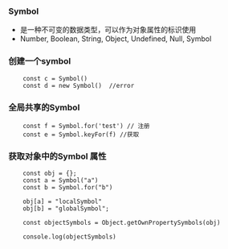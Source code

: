 ### Symbol
* 是一种不可变的数据类型，可以作为对象属性的标识使用
* Number, Boolean, String, Object, Undefined, Null, Symbol

### 创建一个symbol
```
    const c = Symbol()
    const d = new Symbol()  //error
```

### 全局共享的Symbol
```
    const f = Symbol.for('test') // 注册
    const e = Symbol.keyFor(f) //获取
```

###  获取对象中的Symbol 属性
```
    const obj = {};
    const a = Symbol("a")
    const b = Symbol.for("b")

    obj[a] = "localSymbol"
    obj[b] = "globalSymbol";

    const objectSymbols = Object.getOwnPropertySymbols(obj)

    console.log(objectSymbols)
```
